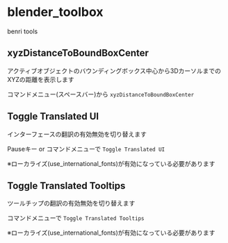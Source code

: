 # blender_toolbox

benri tools

## xyzDistanceToBoundBoxCenter

アクティブオブジェクトのバウンディングボックス中心から3DカーソルまでのXYZの距離を表示します

コマンドメニュー(スペースバー)から `xyzDistanceToBoundBoxCenter`

## Toggle Translated UI

インターフェースの翻訳の有効無効を切り替えます

Pauseキー or コマンドメニューで `Toggle Translated UI`

※ローカライズ(use_international_fonts)が有効になっている必要があります

## Toggle Translated Tooltips

ツールチップの翻訳の有効無効を切り替えます

コマンドメニューで `Toggle Translated Tooltips`

※ローカライズ(use_international_fonts)が有効になっている必要があります
